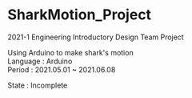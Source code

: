 # SharkMotion_Project
2021-1 Engineering Introductory Design Team Project  

Using Arduino to make shark's motion  
Language : Arduino  
Period : 2021.05.01 ~ 2021.06.08

State : Incomplete
